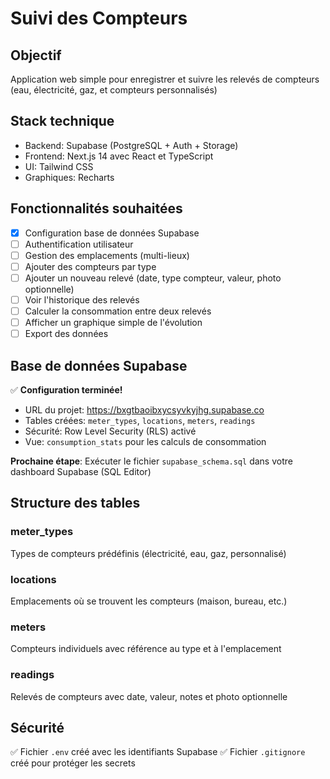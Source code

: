 # Suivi des Compteurs

## Objectif

Application web simple pour enregistrer et suivre les relevés de compteurs
(eau, électricité, gaz, et compteurs personnalisés)

## Stack technique

- Backend: Supabase (PostgreSQL + Auth + Storage)
- Frontend: Next.js 14 avec React et TypeScript
- UI: Tailwind CSS
- Graphiques: Recharts

## Fonctionnalités souhaitées

- [x] Configuration base de données Supabase
- [ ] Authentification utilisateur
- [ ] Gestion des emplacements (multi-lieux)
- [ ] Ajouter des compteurs par type
- [ ] Ajouter un nouveau relevé (date, type compteur, valeur, photo optionnelle)
- [ ] Voir l'historique des relevés
- [ ] Calculer la consommation entre deux relevés
- [ ] Afficher un graphique simple de l'évolution
- [ ] Export des données

## Base de données Supabase

✅ **Configuration terminée!**

- URL du projet: https://bxgtbaoibxycsyvkyjhg.supabase.co
- Tables créées: `meter_types`, `locations`, `meters`, `readings`
- Sécurité: Row Level Security (RLS) activé
- Vue: `consumption_stats` pour les calculs de consommation

**Prochaine étape**: Exécuter le fichier `supabase_schema.sql` dans votre dashboard Supabase (SQL Editor)

## Structure des tables

### meter_types
Types de compteurs prédéfinis (électricité, eau, gaz, personnalisé)

### locations
Emplacements où se trouvent les compteurs (maison, bureau, etc.)

### meters
Compteurs individuels avec référence au type et à l'emplacement

### readings
Relevés de compteurs avec date, valeur, notes et photo optionnelle

## Sécurité

✅ Fichier `.env` créé avec les identifiants Supabase
✅ Fichier `.gitignore` créé pour protéger les secrets
